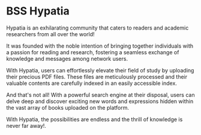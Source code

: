 # BSS Hypatia  

Hypatia is an exhilarating community that caters to readers and academic researchers from all over the world!

It was founded with the noble intention of bringing together individuals with a passion for reading and research, fostering a seamless exchange of knowledge and messages among network users.

With Hypatia, users can effortlessly elevate their field of study by uploading their precious PDF files. These files are meticulously processed and their valuable contents are carefully indexed in an easily accessible index.

And that's not all! With a powerful search engine at their disposal, users can delve deep and discover exciting new words and expressions hidden within the vast array of books uploaded on the platform.

With Hypatia, the possibilities are endless and the thrill of knowledge is never far away!.


